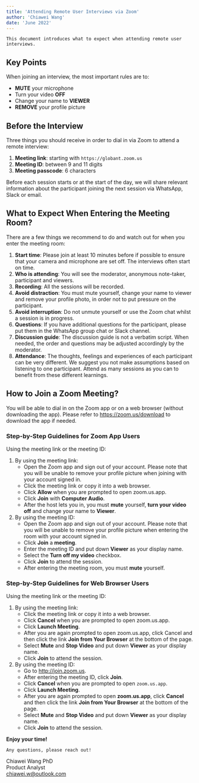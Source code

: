 ```yaml
---
title: 'Attending Remote User Interviews via Zoom'
author: 'Chiawei Wang'
date: 'June 2022'
---
```


`This document introduces what to expect when attending remote user interviews.`

## Key Points

When joining an interview, the most important rules are to:

- **MUTE** your microphone
- Turn your video **OFF**
- Change your name to **VIEWER**
- **REMOVE** your profile picture

## Before the Interview

Three things you should receive in order to dial in via Zoom to attend a remote interview:

1. **Meeting link**: starting with `https://globant.zoom.us`
2. **Meeting ID**: between 9 and 11 digits
3. **Meeting passcode**: 6 characters

Before each session starts or at the start of the day, we will share relevant information about the participant joining the next session via WhatsApp, Slack or email.

## What to Expect When Entering the Meeting Room?

There are a few things we recommend to do and watch out for when you enter the meeting room:

1. **Start time**: Please join at least 10 minutes before if possible to ensure that your camera and microphone are set off. The interviews often start on time.
2. **Who is attending**: You will see the moderator, anonymous note-taker, participant and viewers.
3. **Recording**: All the sessions will be recorded.
4. **Avoid distraction**: You must mute yourself, change your name to viewer and remove your profile photo, in order not to put pressure on the participant.
5. **Avoid interruption**: Do not unmute yourself or use the Zoom chat whilst a session is in progress.
6. **Questions**: If you have additional questions for the participant, please put them in the WhatsApp group chat or Slack channel.
7. **Discussion guide**: The discussion guide is not a verbatim script. When needed, the order and questions may be adjusted accordingly by the moderator.
8. **Attendance**: The thoughts, feelings and experiences of each participant can be very different. We suggest you not make assumptions based on listening to one participant. Attend as many sessions as you can to benefit from these different learnings.

## How to Join a Zoom Meeting?

You will be able to dial in on the Zoom app or on a web browser (without downloading the app). Please refer to <https://zoom.us/download> to download the app if needed.


### Step-by-Step Guidelines for Zoom App Users

Using the meeting link or the meeting ID:

1. By using the meeting link:
    - Open the Zoom app and sign out of your account. Please note that you will be unable to remove your profile picture when joining with your account signed in.
    - Click the meeting link or copy it into a web browser.
    - Click **Allow** when you are prompted to open zoom.us.app.
    - Click **Join** with **Computer Audio**.
    - After the host lets you in, you must **mute** yourself, **turn your video off** and change your name to **Viewer**.
2. By using the meeting ID:
    - Open the Zoom app and sign out of your account. Please note that you will be unable to remove your profile picture when entering the room with your account signed in.
    - Click **Join** a **meeting**.
    - Enter the meeting ID and put down **Viewer** as your display name.
    - Select the **Turn off my video** checkbox.
    - Click **Join** to attend the session.
    - After entering the meeting room, you must **mute** yourself.

### Step-by-Step Guidelines for Web Browser Users

Using the meeting link or the meeting ID:

1. By using the meeting link:
    - Click the meeting link or copy it into a web browser.
    - Click **Cancel** when you are prompted to open zoom.us.app.
    - Click **Launch Meeting**.
    - After you are again prompted to open zoom.us.app, click Cancel and then click the link **Join from Your Browser** at the bottom of the page.
    - Select **Mute** and **Stop Video** and put down **Viewer** as your display name.
    - Click **Join** to attend the session.
2. By using the meeting ID:
    - Go to <http://join.zoom.us>.
    - After entering the meeting ID, click **Join**.
    - Click **Cancel** when you are prompted to open `zoom.us.app`.
    - Click **Launch Meeting**.
    - After you are again prompted to open **zoom.us.app**, click **Cancel** and then click the link **Join from Your Browser** at the bottom of the page.
    - Select **Mute** and **Stop Video** and put down **Viewer** as your display name.
    - Click **Join** to attend the session.

**Enjoy your time!**

`Any questions, please reach out!`

Chiawei Wang PhD\
Product Analyst\
<chiawei.w@outlook.com>
